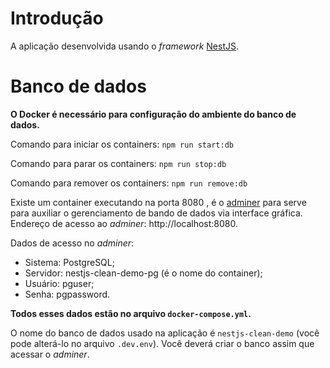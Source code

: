 # Introdução
A aplicação desenvolvida usando o *framework* [NestJS](https://docs.nestjs.com/).

# Banco de dados
**O Docker é necessário para configuração do ambiente do banco de dados.**

Comando para iniciar os containers: `npm run start:db`

Comando para parar os containers: `npm run stop:db`

Comando para remover os containers: `npm run remove:db`

Existe um container executando na porta 8080 , é o [adminer](https://hub.docker.com/_/adminer) para serve para auxiliar o gerenciamento de bando de dados via interface gráfica. Endereço de acesso ao *adminer*: http://localhost:8080.

Dados de acesso no *adminer*:
* Sistema: PostgreSQL;
* Servidor: nestjs-clean-demo-pg (é o nome do container);
* Usuário: pguser;
* Senha: pgpassword.

**Todos esses dados estão no arquivo `docker-compose.yml`.**

O nome do banco de dados usado na aplicação é `nestjs-clean-demo` (você pode alterá-lo no arquivo `.dev.env`). Você deverá criar o banco assim que acessar o *adminer*.